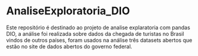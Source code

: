 # AnaliseExploratoria_DIO

Este repositório é destinado ao projeto de analise explaratoria com pandas DIO,
a análise foi realizada sobre dados da chegada de turistas no Brasil vindos de 
outros países, foram usados na análise três datasets abertos que estão no site
de dados abertos do governo federal.

